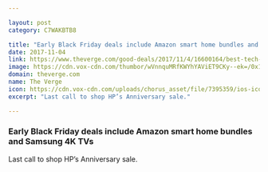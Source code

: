 ```yaml
---

layout: post
category: C7WAKBTB8

title: "Early Black Friday deals include Amazon smart home bundles and Samsung 4K TVs"
date: 2017-11-04
link: https://www.theverge.com/good-deals/2017/11/4/16600164/best-tech-deals-black-friday-2017-amazon-smart-home-samsung-4k-tv
image: https://cdn.vox-cdn.com/thumbor/wVnnquMRfKWYhYAViET9CKy--ek=/0x146:2040x1214/fit-in/1200x630/cdn.vox-cdn.com/uploads/chorus_asset/file/4203171/verge-2015-10-26_13-40-42.0.jpg
domain: theverge.com
name: The Verge
icon: https://cdn.vox-cdn.com/uploads/chorus_asset/file/7395359/ios-icon.0.png
excerpt: "Last call to shop HP’s Anniversary sale."

---
```


### Early Black Friday deals include Amazon smart home bundles and Samsung 4K TVs

Last call to shop HP’s Anniversary sale.
